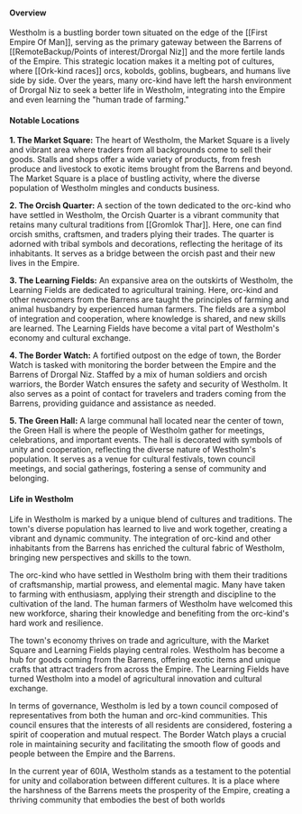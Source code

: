 

#### Overview

Westholm is a bustling border town situated on the edge of the [[First Empire Of Man]], serving as the primary gateway between the Barrens of [[RemoteBackup/Points of interest/Drorgal Niz]] and the more fertile lands of the Empire. This strategic location makes it a melting pot of cultures, where [[Ork-kind races]] orcs, kobolds, goblins, bugbears, and humans live side by side. Over the years, many orc-kind have left the harsh environment of Drorgal Niz to seek a better life in Westholm, integrating into the Empire and even learning the "human trade of farming."

#### Notable Locations

**1. The Market Square:** The heart of Westholm, the Market Square is a lively and vibrant area where traders from all backgrounds come to sell their goods. Stalls and shops offer a wide variety of products, from fresh produce and livestock to exotic items brought from the Barrens and beyond. The Market Square is a place of bustling activity, where the diverse population of Westholm mingles and conducts business.

**2. The Orcish Quarter:** A section of the town dedicated to the orc-kind who have settled in Westholm, the Orcish Quarter is a vibrant community that retains many cultural traditions from [[Gromlok Thar]]. Here, one can find orcish smiths, craftsmen, and traders plying their trades. The quarter is adorned with tribal symbols and decorations, reflecting the heritage of its inhabitants. It serves as a bridge between the orcish past and their new lives in the Empire.

**3. The Learning Fields:** An expansive area on the outskirts of Westholm, the Learning Fields are dedicated to agricultural training. Here, orc-kind and other newcomers from the Barrens are taught the principles of farming and animal husbandry by experienced human farmers. The fields are a symbol of integration and cooperation, where knowledge is shared, and new skills are learned. The Learning Fields have become a vital part of Westholm's economy and cultural exchange.

**4. The Border Watch:** A fortified outpost on the edge of town, the Border Watch is tasked with monitoring the border between the Empire and the Barrens of Drorgal Niz. Staffed by a mix of human soldiers and orcish warriors, the Border Watch ensures the safety and security of Westholm. It also serves as a point of contact for travelers and traders coming from the Barrens, providing guidance and assistance as needed.

**5. The Green Hall:** A large communal hall located near the center of town, the Green Hall is where the people of Westholm gather for meetings, celebrations, and important events. The hall is decorated with symbols of unity and cooperation, reflecting the diverse nature of Westholm's population. It serves as a venue for cultural festivals, town council meetings, and social gatherings, fostering a sense of community and belonging.

#### Life in Westholm

Life in Westholm is marked by a unique blend of cultures and traditions. The town's diverse population has learned to live and work together, creating a vibrant and dynamic community. The integration of orc-kind and other inhabitants from the Barrens has enriched the cultural fabric of Westholm, bringing new perspectives and skills to the town.

The orc-kind who have settled in Westholm bring with them their traditions of craftsmanship, martial prowess, and elemental magic. Many have taken to farming with enthusiasm, applying their strength and discipline to the cultivation of the land. The human farmers of Westholm have welcomed this new workforce, sharing their knowledge and benefiting from the orc-kind's hard work and resilience.

The town's economy thrives on trade and agriculture, with the Market Square and Learning Fields playing central roles. Westholm has become a hub for goods coming from the Barrens, offering exotic items and unique crafts that attract traders from across the Empire. The Learning Fields have turned Westholm into a model of agricultural innovation and cultural exchange.

In terms of governance, Westholm is led by a town council composed of representatives from both the human and orc-kind communities. This council ensures that the interests of all residents are considered, fostering a spirit of cooperation and mutual respect. The Border Watch plays a crucial role in maintaining security and facilitating the smooth flow of goods and people between the Empire and the Barrens.

In the current year of 60IA, Westholm stands as a testament to the potential for unity and collaboration between different cultures. It is a place where the harshness of the Barrens meets the prosperity of the Empire, creating a thriving community that embodies the best of both worlds